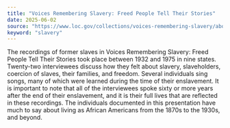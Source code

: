 ```yaml
---
title: "Voices Remembering Slavery: Freed People Tell Their Stories"
date: 2025-06-02
source: "https://www.loc.gov/collections/voices-remembering-slavery/about-this-collection/"
keyword: "slavery"
---
```


The recordings of former slaves in Voices Remembering Slavery: Freed People Tell Their Stories took place between 1932 and 1975 in nine states. Twenty-two interviewees discuss how they felt about slavery, slaveholders, coercion of slaves, their families, and freedom. Several individuals sing songs, many of which were learned during the time of their enslavement. It is important to note that all of the interviewees spoke sixty or more years after the end of their enslavement, and it is their full lives that are reflected in these recordings. The individuals documented in this presentation have much to say about living as African Americans from the 1870s to the 1930s, and beyond.

